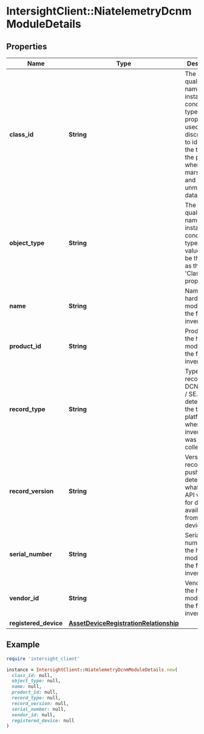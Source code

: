 # IntersightClient::NiatelemetryDcnmModuleDetails

## Properties

| Name | Type | Description | Notes |
| ---- | ---- | ----------- | ----- |
| **class_id** | **String** | The fully-qualified name of the instantiated, concrete type. This property is used as a discriminator to identify the type of the payload when marshaling and unmarshaling data. | [default to &#39;niatelemetry.DcnmModuleDetails&#39;] |
| **object_type** | **String** | The fully-qualified name of the instantiated, concrete type. The value should be the same as the &#39;ClassId&#39; property. | [default to &#39;niatelemetry.DcnmModuleDetails&#39;] |
| **name** | **String** | Name of the hardware module in the fabric inventory. | [optional] |
| **product_id** | **String** | Product ID of the hardware module in the fabric inventory. | [optional] |
| **record_type** | **String** | Type of record DCNM / APIC / SE. This determines the type of platform where inventory was collected. | [optional] |
| **record_version** | **String** | Version of record being pushed. This determines what was the API version for data available from the device. | [optional] |
| **serial_number** | **String** | Serial number of the hardware module in the fabric inventory. | [optional] |
| **vendor_id** | **String** | Vendor Id of the hardware module in the fabric inventory. | [optional] |
| **registered_device** | [**AssetDeviceRegistrationRelationship**](AssetDeviceRegistrationRelationship.md) |  | [optional] |

## Example

```ruby
require 'intersight_client'

instance = IntersightClient::NiatelemetryDcnmModuleDetails.new(
  class_id: null,
  object_type: null,
  name: null,
  product_id: null,
  record_type: null,
  record_version: null,
  serial_number: null,
  vendor_id: null,
  registered_device: null
)
```

